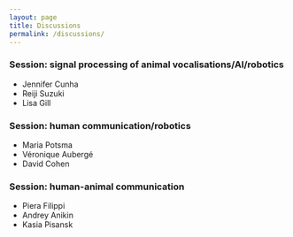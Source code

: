 ```yaml
---
layout: page
title: Discussions
permalink: /discussions/
---
```



### Session: signal processing of animal vocalisations/AI/robotics
-	Jennifer Cunha 
-	Reiji Suzuki 
-	Lisa Gill


### Session: human communication/robotics
-	Maria Potsma 
-	Véronique Aubergé 
- David Cohen

### Session: human-animal communication
-	Piera Filippi 
-	Andrey Anikin 
- Kasia Pisansk
